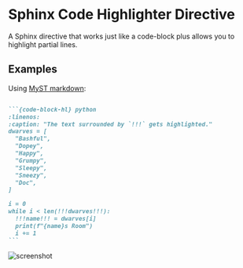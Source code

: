 Sphinx Code Highlighter Directive
=================================

A Sphinx directive that works just like a code-block plus allows you to
highlight partial lines.

Examples
--------

Using [MyST markdown](https://myst-parser.readthedocs.io/en/latest/using/syntax.html):

`````markdown

```{code-block-hl} python
:linenos:
:caption: "The text surrounded by `!!!` gets highlighted."
dwarves = [
  "Bashful",
  "Dopey",
  "Happy",
  "Grumpy",
  "Sleepy",
  "Sneezy",
  "Doc",
]

i = 0
while i < len(!!!dwarves!!!):
  !!!name!!! = dwarves[i]
  print(f"{name}s Room")
  i += 1
```

`````

![screenshot](docs/img/alabaster-demo.png)
